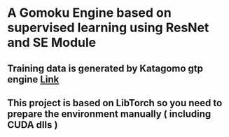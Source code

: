 # A Gomoku Engine based on supervised learning using ResNet and SE Module
## Training data is generated by Katagomo gtp engine [Link](https://github.com/hzyhhzy/KataGo/releases/tag/20210520)
## This project is based on LibTorch so you need to prepare the environment manually ( including CUDA dlls )
